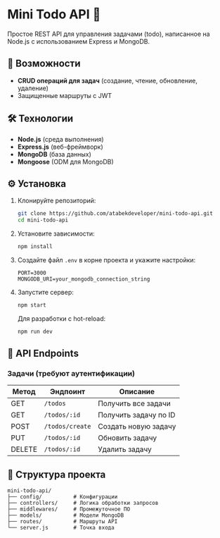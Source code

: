 # Mini Todo API 🚀

Простое REST API для управления задачами (todo), написанное на Node.js с использованием Express и MongoDB.

## 📌 Возможности

- **CRUD операций для задач** (создание, чтение, обновление, удаление)
- Защищенные маршруты с JWT

## 🛠 Технологии

- **Node.js** (среда выполнения)
- **Express.js** (веб-фреймворк)
- **MongoDB** (база данных)
- **Mongoose** (ODM для MongoDB)

## ⚙️ Установка

1. Клонируйте репозиторий:
   ```sh
   git clone https://github.com/atabekdeveloper/mini-todo-api.git
   cd mini-todo-api
   ```

2. Установите зависимости:
   ```sh
   npm install
   ```

3. Создайте файл `.env` в корне проекта и укажите настройки:
   ```env
   PORT=3000
   MONGODB_URI=your_mongodb_connection_string
   ```

4. Запустите сервер:
   ```sh
   npm start
   ```

   Для разработки с hot-reload:
   ```sh
   npm run dev
   ```

## 📡 API Endpoints

### Задачи (требуют аутентификации)

| Метод | Эндпоинт     | Описание                |
|-------|--------------|------------------------|
| GET   | `/todos`     | Получить все задачи    |
| GET   | `/todos/:id` | Получить задачу по ID  |
| POST  | `/todos/create`    | Создать новую задачу   |
| PUT   | `/todos/:id` | Обновить задачу        |
| DELETE| `/todos/:id` | Удалить задачу         |

## 📂 Структура проекта

```
mini-todo-api/
├── config/          # Конфигурации
├── controllers/     # Логика обработки запросов
├── middlewares/     # Промежуточное ПО
├── models/          # Модели MongoDB
├── routes/          # Маршруты API
└── server.js        # Точка входа
```